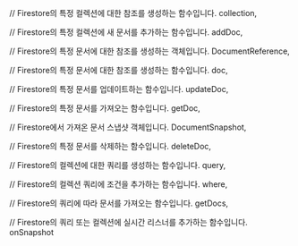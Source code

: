 // Firestore의 특정 컬렉션에 대한 참조를 생성하는 함수입니다.
collection, 

// Firestore의 특정 컬렉션에 새 문서를 추가하는 함수입니다.
addDoc, 

// Firestore의 특정 문서에 대한 참조를 생성하는 객체입니다.
DocumentReference, 

// Firestore의 특정 문서에 대한 참조를 생성하는 함수입니다.
doc, 

// Firestore의 특정 문서를 업데이트하는 함수입니다.
updateDoc, 

// Firestore의 특정 문서를 가져오는 함수입니다.
getDoc, 

// Firestore에서 가져온 문서 스냅샷 객체입니다.
DocumentSnapshot, 

// Firestore의 특정 문서를 삭제하는 함수입니다.
deleteDoc, 

// Firestore의 컬렉션에 대한 쿼리를 생성하는 함수입니다.
query, 

// Firestore의 컬렉션 쿼리에 조건을 추가하는 함수입니다.
where, 

// Firestore의 쿼리에 따라 문서를 가져오는 함수입니다.
getDocs, 

// Firestore의 쿼리 또는 컬렉션에 실시간 리스너를 추가하는 함수입니다.
onSnapshot